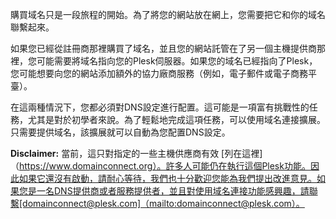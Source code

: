 購買域名只是一段旅程的開始。為了將您的網站放在網上，您需要把它和你的域名聯繫起來。

如果您已經從註冊商那裡購買了域名，並且您的網站託管在了另一個主機提供商那裡，您可能需要將域名指向您的Plesk伺服器。如果您的域名已經指向了Plesk，您可能想要向您的網站添加額外的協力廠商服務（例如，電子郵件或電子商務平臺）。

在這兩種情況下，您都必須對DNS設定進行配置。這可能是一項富有挑戰性的任務，尤其是對於初學者來說。為了輕鬆地完成這項任務，可以使用域名連接擴展。只需要提供域名，該擴展就可以自動為您配置DNS設定。

**Disclaimer:** 當前，這只對指定的一些主機供應商有效 [列在這裡]（https://www.domainconnect.org）。許多人可能仍在執行這個Plesk功能。因此如果它還沒有啟動，請耐心等待，我們也十分歡迎您能為我們提出改進意見。如果您是一名DNS提供商或者服務提供者，並且對使用域名連接功能感興趣，請聯繫[domainconnect@plesk.com]（mailto:domainconnect@plesk.com）。